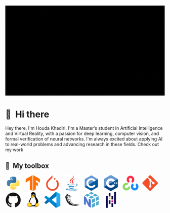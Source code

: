 ![Hey there, I'm Houda. I'm passionate about AI, deep learning, and computer vision. Check out my work!](https://github.com/hudakhadiri/hudakhadiri/raw/main/hello.gif)

# 👋 &nbsp;Hi there

Hey there, I'm Houda Khadiri. I'm a Master’s student in Artificial Intelligence and Virtual Reality, with a passion for deep learning, computer vision, and formal verification of neural networks. I'm always excited about applying AI to real-world problems and advancing research in these fields. Check out my work

## 🧰 &nbsp;My toolbox

<img src="https://raw.githubusercontent.com/devicons/devicon/master/icons/python/python-original.svg" alt="Python" width="50" height="50"/> &nbsp;
<img src="https://raw.githubusercontent.com/devicons/devicon/master/icons/tensorflow/tensorflow-original.svg" alt="TensorFlow" width="50" height="50"/> &nbsp;
<img src="https://raw.githubusercontent.com/devicons/devicon/master/icons/pytorch/pytorch-original.svg" alt="PyTorch" width="50" height="50"/> &nbsp;
<img src="https://raw.githubusercontent.com/devicons/devicon/master/icons/java/java-original.svg" alt="Java" width="50" height="50"/> &nbsp;
<img src="https://raw.githubusercontent.com/devicons/devicon/master/icons/c/c-original.svg" alt="C" width="50" height="50"/> &nbsp;
<img src="https://raw.githubusercontent.com/devicons/devicon/master/icons/cplusplus/cplusplus-original.svg" alt="C++" width="50" height="50"/> &nbsp;
<img src="https://raw.githubusercontent.com/devicons/devicon/master/icons/opencv/opencv-original.svg" alt="OpenCV" width="50" height="50"/> &nbsp;
<img src="https://raw.githubusercontent.com/devicons/devicon/master/icons/git/git-original.svg" alt="Git" width="50" height="50"/> &nbsp;
<img src="https://raw.githubusercontent.com/devicons/devicon/master/icons/github/github-original.svg" alt="GitHub" width="50" height="50"/> &nbsp;
<img src="https://raw.githubusercontent.com/devicons/devicon/master/icons/linux/linux-original.svg" alt="Linux" width="50" height="50"/> &nbsp;
<img src="https://raw.githubusercontent.com/devicons/devicon/master/icons/vscode/vscode-original.svg" alt="VSCode" width="50" height="50"/> &nbsp;
<img src="https://raw.githubusercontent.com/devicons/devicon/master/icons/flask/flask-original.svg" alt="Flask" width="50" height="50"/> &nbsp;
<img src="https://raw.githubusercontent.com/devicons/devicon/master/icons/numpy/numpy-original.svg" alt="NumPy" width="50" height="50"/> &nbsp;
<img src="https://raw.githubusercontent.com/devicons/devicon/master/icons/pandas/pandas-original.svg" alt="Pandas" width="50" height="50"/>



